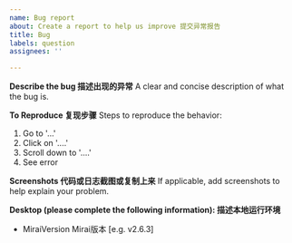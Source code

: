 ```yaml
---
name: Bug report
about: Create a report to help us improve 提交异常报告
title: Bug
labels: question
assignees: ''

---
```


**Describe the bug 描述出现的异常**
A clear and concise description of what the bug is.

**To Reproduce 复现步骤**
Steps to reproduce the behavior:
1. Go to '...'
2. Click on '....'
3. Scroll down to '....'
4. See error

**Screenshots 代码或日志截图或复制上来**
If applicable, add screenshots to help explain your problem.

**Desktop (please complete the following information): 描述本地运行环境**
 - MiraiVersion Mirai版本 [e.g. v2.6.3]
